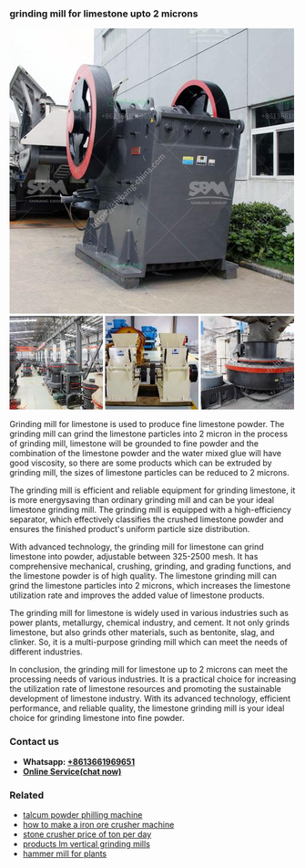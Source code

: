 <h3>grinding mill for limestone upto 2 microns</h3><img src='1702953271.jpg' alt=''><p>Grinding mill for limestone is used to produce fine limestone powder. The grinding mill can grind the limestone particles into 2 micron in the process of grinding mill, limestone will be grounded to fine powder and the combination of the limestone powder and the water mixed glue will have good viscosity, so there are some products which can be extruded by grinding mill, the sizes of limestone particles can be reduced to 2 microns. </p><p>The grinding mill is efficient and reliable equipment for grinding limestone, it is more energysaving than ordinary grinding mill and can be your ideal limestone grinding mill. The grinding mill is equipped with a high-efficiency separator, which effectively classifies the crushed limestone powder and ensures the finished product's uniform particle size distribution. </p><p>With advanced technology, the grinding mill for limestone can grind limestone into powder, adjustable between 325-2500 mesh. It has comprehensive mechanical, crushing, grinding, and grading functions, and the limestone powder is of high quality. The limestone grinding mill can grind the limestone particles into 2 microns, which increases the limestone utilization rate and improves the added value of limestone products. </p><p>The grinding mill for limestone is widely used in various industries such as power plants, metallurgy, chemical industry, and cement. It not only grinds limestone, but also grinds other materials, such as bentonite, slag, and clinker. So, it is a multi-purpose grinding mill which can meet the needs of different industries. </p><p>In conclusion, the grinding mill for limestone up to 2 microns can meet the processing needs of various industries. It is a practical choice for increasing the utilization rate of limestone resources and promoting the sustainable development of limestone industry. With its advanced technology, efficient performance, and reliable quality, the limestone grinding mill is your ideal choice for grinding limestone into fine powder.</p><h3>Contact us</h3><ul><li><strong>Whatsapp:&nbsp;<a href="https://wa.me/8613661969651">+8613661969651</a></strong></li><li><a href="https://swt.shibang-china.com/?git&amp;zhl&amp;grinding mill for limestone upto 2 microns"><strong>Online Service(chat now)</strong></a></li></ul><h3>Related</h3><ul><li><a href='talcum powder philling machine.md'>talcum powder philling machine</a></li><li><a href='how to make a iron ore crusher machine.md'>how to make a iron ore crusher machine</a></li><li><a href='stone crusher price of ton per day.md'>stone crusher price of ton per day</a></li><li><a href='products lm vertical grinding mills.md'>products lm vertical grinding mills</a></li><li><a href='hammer mill for plants.md'>hammer mill for plants</a></li></ul>
